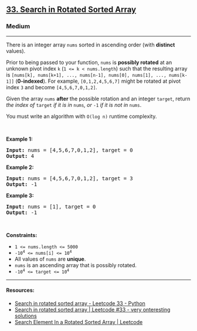 <h2><a href="https://leetcode.com/problems/search-in-rotated-sorted-array/">33. Search in Rotated Sorted Array</a></h2><h3>Medium</h3><hr><div style="user-select: auto;"><p style="user-select: auto;">There is an integer array <code style="user-select: auto;">nums</code> sorted in ascending order (with <strong style="user-select: auto;">distinct</strong> values).</p>

<p style="user-select: auto;">Prior to being passed to your function, <code style="user-select: auto;">nums</code> is <strong style="user-select: auto;">possibly rotated</strong> at an unknown pivot index <code style="user-select: auto;">k</code> (<code style="user-select: auto;">1 &lt;= k &lt; nums.length</code>) such that the resulting array is <code style="user-select: auto;">[nums[k], nums[k+1], ..., nums[n-1], nums[0], nums[1], ..., nums[k-1]]</code> (<strong style="user-select: auto;">0-indexed</strong>). For example, <code style="user-select: auto;">[0,1,2,4,5,6,7]</code> might be rotated at pivot index <code style="user-select: auto;">3</code> and become <code style="user-select: auto;">[4,5,6,7,0,1,2]</code>.</p>

<p style="user-select: auto;">Given the array <code style="user-select: auto;">nums</code> <strong style="user-select: auto;">after</strong> the possible rotation and an integer <code style="user-select: auto;">target</code>, return <em style="user-select: auto;">the index of </em><code style="user-select: auto;">target</code><em style="user-select: auto;"> if it is in </em><code style="user-select: auto;">nums</code><em style="user-select: auto;">, or </em><code style="user-select: auto;">-1</code><em style="user-select: auto;"> if it is not in </em><code style="user-select: auto;">nums</code>.</p>

<p style="user-select: auto;">You must write an algorithm with <code style="user-select: auto;">O(log n)</code> runtime complexity.</p>

<p style="user-select: auto;">&nbsp;</p>
<p style="user-select: auto;"><strong style="user-select: auto;">Example 1:</strong></p>
<pre style="user-select: auto;"><strong style="user-select: auto;">Input:</strong> nums = [4,5,6,7,0,1,2], target = 0
<strong style="user-select: auto;">Output:</strong> 4
</pre><p style="user-select: auto;"><strong style="user-select: auto;">Example 2:</strong></p>
<pre style="user-select: auto;"><strong style="user-select: auto;">Input:</strong> nums = [4,5,6,7,0,1,2], target = 3
<strong style="user-select: auto;">Output:</strong> -1
</pre><p style="user-select: auto;"><strong style="user-select: auto;">Example 3:</strong></p>
<pre style="user-select: auto;"><strong style="user-select: auto;">Input:</strong> nums = [1], target = 0
<strong style="user-select: auto;">Output:</strong> -1
</pre>
<p style="user-select: auto;">&nbsp;</p>
<p style="user-select: auto;"><strong style="user-select: auto;">Constraints:</strong></p>

<ul style="user-select: auto;">
	<li style="user-select: auto;"><code style="user-select: auto;">1 &lt;= nums.length &lt;= 5000</code></li>
	<li style="user-select: auto;"><code style="user-select: auto;">-10<sup style="user-select: auto;">4</sup> &lt;= nums[i] &lt;= 10<sup style="user-select: auto;">4</sup></code></li>
	<li style="user-select: auto;">All values of <code style="user-select: auto;">nums</code> are <strong style="user-select: auto;">unique</strong>.</li>
	<li style="user-select: auto;"><code style="user-select: auto;">nums</code> is an ascending array that is possibly rotated.</li>
	<li style="user-select: auto;"><code style="user-select: auto;">-10<sup style="user-select: auto;">4</sup> &lt;= target &lt;= 10<sup style="user-select: auto;">4</sup></code></li>
</ul>
</div>

****
#### Resources:
- [Search in rotated sorted array - Leetcode 33 - Python](https://www.youtube.com/watch?v=U8XENwh8Oy8)
- [Search in rotated sorted array | Leetcode #33 - very onteresting solutions](https://www.youtube.com/watch?v=oTfPJKGEHcc)
- [Search Element In a Rotated Sorted Array | Leetcode](https://www.youtube.com/watch?v=r3pMQ8-Ad5s)
